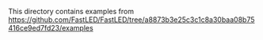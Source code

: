 This directory contains examples from https://github.com/FastLED/FastLED/tree/a8873b3e25c3c1c8a30baa08b75416ce9ed7fd23/examples